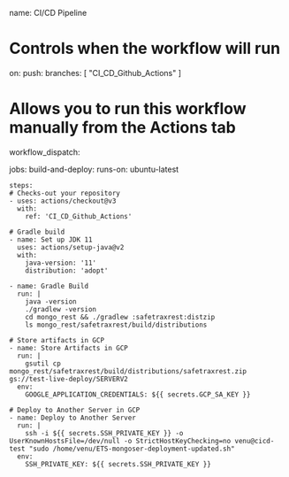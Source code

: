 name: CI/CD Pipeline

# Controls when the workflow will run
on:
  push:
    branches: [ "CI_CD_Github_Actions" ]
  # Allows you to run this workflow manually from the Actions tab
  workflow_dispatch:

jobs:
  build-and-deploy:
    runs-on: ubuntu-latest
    
    steps:
    # Checks-out your repository
    - uses: actions/checkout@v3
      with:
        ref: 'CI_CD_Github_Actions'
    
    # Gradle build
    - name: Set up JDK 11
      uses: actions/setup-java@v2
      with:
        java-version: '11'
        distribution: 'adopt'
        
    - name: Gradle Build
      run: |
        java -version
        ./gradlew -version
        cd mongo_rest && ./gradlew :safetraxrest:distzip
        ls mongo_rest/safetraxrest/build/distributions

    # Store artifacts in GCP
    - name: Store Artifacts in GCP
      run: |
        gsutil cp mongo_rest/safetraxrest/build/distributions/safetraxrest.zip gs://test-live-deploy/SERVERV2
      env:
        GOOGLE_APPLICATION_CREDENTIALS: ${{ secrets.GCP_SA_KEY }}

    # Deploy to Another Server in GCP
    - name: Deploy to Another Server
      run: |
        ssh -i ${{ secrets.SSH_PRIVATE_KEY }} -o UserKnownHostsFile=/dev/null -o StrictHostKeyChecking=no venu@cicd-test "sudo /home/venu/ETS-mongoser-deployment-updated.sh"
      env:
        SSH_PRIVATE_KEY: ${{ secrets.SSH_PRIVATE_KEY }}
